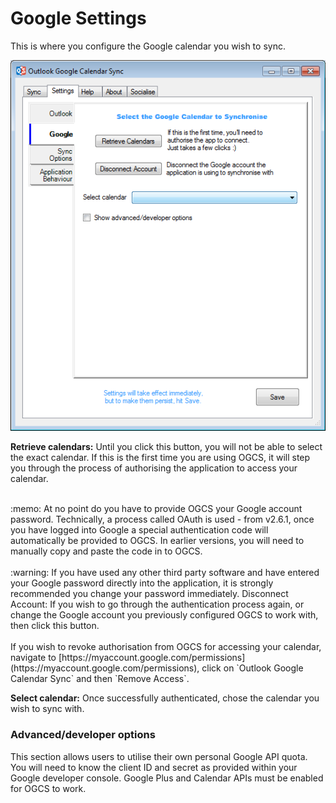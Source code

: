 # Google Settings

This is where you configure the Google calendar you wish to sync. 

![Google Settings Screenshot](google.png)

**Retrieve calendars:** Until you click this button, you will not be able to select the exact calendar. If this is the first time you are using OGCS, it will step you through the process of authorising the application to access your calendar.  
<br/>
<div class="tip">:memo: At no point do you have to provide OGCS your Google account password. Technically, a process called OAuth is used - from v2.6.1, once you have logged into Google a special authentication code will automatically be provided to OGCS. In earlier versions, you will need to manually copy and paste the code in to OGCS.</div>
<br/>
<div class="tip">:warning: If you have used any other third party software and have entered your Google password directly into the application, it is strongly recommended you change your password immediately.
Disconnect Account: If you wish to go through the authentication process again, or change the Google account you previously configured OGCS to work with, then click this button.</div>
<br/>
If you wish to revoke authorisation from OGCS for accessing your calendar, navigate to [https://myaccount.google.com/permissions](https://myaccount.google.com/permissions), click on `Outlook Google Calendar Sync` and then `Remove Access`.

**Select calendar:** Once successfully authenticated, chose the calendar you wish to sync with.

### Advanced/developer options
This section allows users to utilise their own personal Google API quota. You will need to know the client ID and secret as provided within your Google developer console. Google Plus and Calendar APIs must be enabled for OGCS to work.
